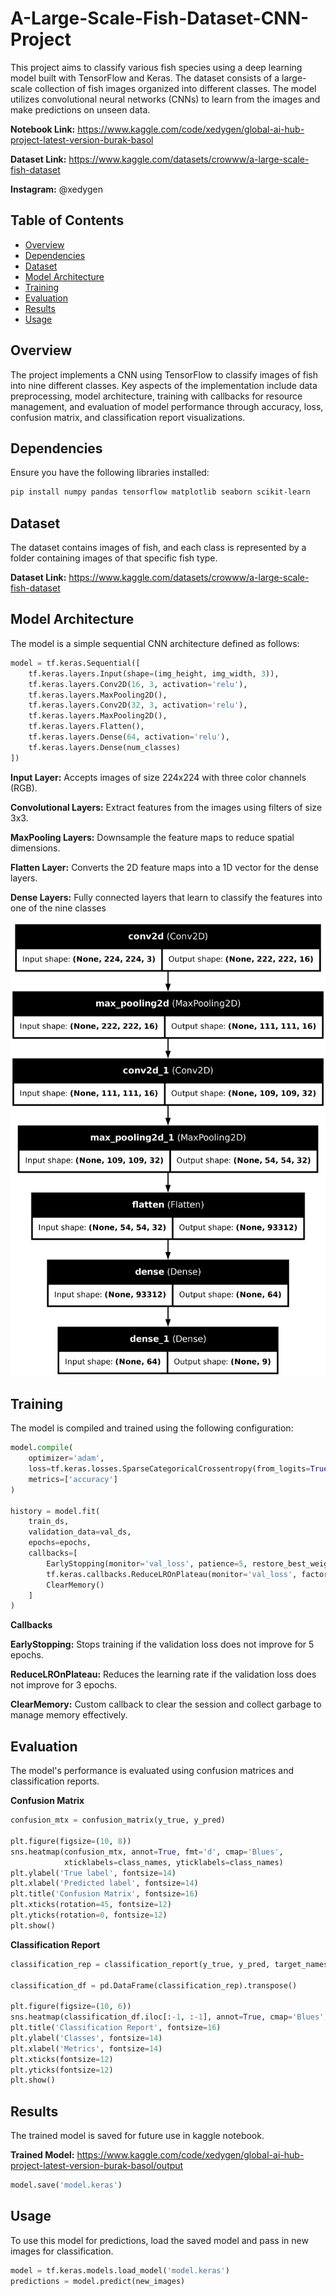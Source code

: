 # A-Large-Scale-Fish-Dataset-CNN-Project
This project aims to classify various fish species using a deep learning model built with TensorFlow and Keras. The dataset consists of a large-scale collection of fish images organized into different classes. The model utilizes convolutional neural networks (CNNs) to learn from the images and make predictions on unseen data.

**Notebook Link:** https://www.kaggle.com/code/xedygen/global-ai-hub-project-latest-version-burak-basol    

**Dataset Link:** https://www.kaggle.com/datasets/crowww/a-large-scale-fish-dataset

**Instagram:** @xedygen

## Table of Contents
- [Overview](#overview)
- [Dependencies](#dependencies)
- [Dataset](#dataset)
- [Model Architecture](#model-architecture)
- [Training](#training)
- [Evaluation](#evaluation)
- [Results](#results)
- [Usage](#usage)

## Overview

The project implements a CNN using TensorFlow to classify images of fish into nine different classes. Key aspects of the implementation include data preprocessing, model architecture, training with callbacks for resource management, and evaluation of model performance through accuracy, loss, confusion matrix, and classification report visualizations.

## Dependencies

Ensure you have the following libraries installed:

```bash
pip install numpy pandas tensorflow matplotlib seaborn scikit-learn
```

## Dataset

The dataset contains images of fish, and each class is represented by a folder containing images of that specific fish type.  

**Dataset Link:** https://www.kaggle.com/datasets/crowww/a-large-scale-fish-dataset

## Model Architecture

The model is a simple sequential CNN architecture defined as follows:

```python
model = tf.keras.Sequential([
    tf.keras.layers.Input(shape=(img_height, img_width, 3)),
    tf.keras.layers.Conv2D(16, 3, activation='relu'),
    tf.keras.layers.MaxPooling2D(),
    tf.keras.layers.Conv2D(32, 3, activation='relu'),
    tf.keras.layers.MaxPooling2D(),
    tf.keras.layers.Flatten(),
    tf.keras.layers.Dense(64, activation='relu'),
    tf.keras.layers.Dense(num_classes)
])
```
**Input Layer:** Accepts images of size 224x224 with three color channels (RGB).    

**Convolutional Layers:** Extract features from the images using filters of size 3x3.    

**MaxPooling Layers:** Downsample the feature maps to reduce spatial dimensions.    

**Flatten Layer:** Converts the 2D feature maps into a 1D vector for the dense layers.    

**Dense Layers:** Fully connected layers that learn to classify the features into one of the nine classes

![Image is not loading.](https://github.com/Xedygen/A-Large-Scale-Fish-Dataset-CNN-Project/blob/main/visualization_sample.png)

## Training

The model is compiled and trained using the following configuration:

```python
model.compile(
    optimizer='adam',
    loss=tf.keras.losses.SparseCategoricalCrossentropy(from_logits=True),
    metrics=['accuracy']
)

history = model.fit(
    train_ds,
    validation_data=val_ds,
    epochs=epochs,
    callbacks=[
        EarlyStopping(monitor='val_loss', patience=5, restore_best_weights=True),
        tf.keras.callbacks.ReduceLROnPlateau(monitor='val_loss', factor=0.2, patience=3, min_lr=1e-6),
        ClearMemory()  
    ]
)
```

**Callbacks**

**EarlyStopping:** Stops training if the validation loss does not improve for 5 epochs.    

**ReduceLROnPlateau:** Reduces the learning rate if the validation loss does not improve for 3 epochs.    

**ClearMemory:** Custom callback to clear the session and collect garbage to manage memory effectively.    

## Evaluation

The model's performance is evaluated using confusion matrices and classification reports.

**Confusion Matrix**
```python
confusion_mtx = confusion_matrix(y_true, y_pred)

plt.figure(figsize=(10, 8))
sns.heatmap(confusion_mtx, annot=True, fmt='d', cmap='Blues',
            xticklabels=class_names, yticklabels=class_names)
plt.ylabel('True label', fontsize=14)
plt.xlabel('Predicted label', fontsize=14)
plt.title('Confusion Matrix', fontsize=16)
plt.xticks(rotation=45, fontsize=12)
plt.yticks(rotation=0, fontsize=12)
plt.show()
```

**Classification Report**

```python
classification_rep = classification_report(y_true, y_pred, target_names=class_names, output_dict=True)

classification_df = pd.DataFrame(classification_rep).transpose()

plt.figure(figsize=(10, 6))
sns.heatmap(classification_df.iloc[:-1, :-1], annot=True, cmap='Blues', fmt='.2f')
plt.title('Classification Report', fontsize=16)
plt.ylabel('Classes', fontsize=14)
plt.xlabel('Metrics', fontsize=14)
plt.xticks(fontsize=12)
plt.yticks(fontsize=12)
plt.show()
```

## Results

The trained model is saved for future use in kaggle notebook.    

**Trained Model:** https://www.kaggle.com/code/xedygen/global-ai-hub-project-latest-version-burak-basol/output

```python
model.save('model.keras')
```

## Usage
To use this model for predictions, load the saved model and pass in new images for classification.

```python
model = tf.keras.models.load_model('model.keras')
predictions = model.predict(new_images)
```
